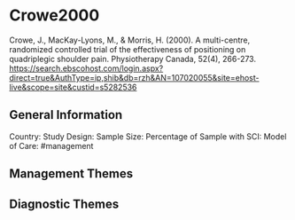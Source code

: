# Crowe2000
Crowe, J., MacKay-Lyons, M., & Morris, H. (2000). A multi-centre, randomized controlled trial of the effectiveness of positioning on quadriplegic shoulder pain. Physiotherapy Canada, 52(4), 266-273. https://search.ebscohost.com/login.aspx?direct=true&AuthType=ip,shib&db=rzh&AN=107020055&site=ehost-live&scope=site&custid=s5282536 

## General Information
Country: 
Study Design: 
Sample Size: 
Percentage of Sample with SCI:
Model of Care: #management 

## Management Themes


## Diagnostic Themes
